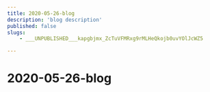 ```yaml
---
title: 2020-05-26-blog
description: 'blog description'
published: false
slugs:
    - ___UNPUBLISHED___kapgbjmx_ZcTuVFMRxg9rMLHeQkojb0uvYOlJcWZ5

---
```

# 2020-05-26-blog
